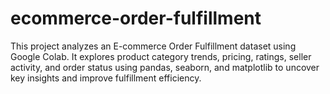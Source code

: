 # ecommerce-order-fulfillment
This project analyzes an E-commerce Order Fulfillment dataset using Google Colab. It explores product category trends, pricing, ratings, seller activity, and order status using pandas, seaborn, and matplotlib to uncover key insights and improve fulfillment efficiency.
